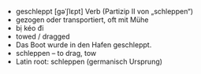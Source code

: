 - geschleppt	[ɡəˈʃlɛpt]	Verb (Partizip II von „schleppen“)
- gezogen oder transportiert, oft mit Mühe
- bị kéo đi
- towed / dragged
- Das Boot wurde in den Hafen geschleppt.
- schleppen – to drag, tow	
- Latin root: schleppen (germanisch Ursprung)